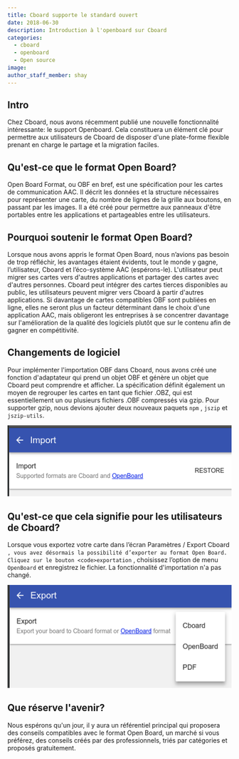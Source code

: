 ```yaml
---
title: Cboard supporte le standard ouvert
date: 2018-06-30
description: Introduction à l'openboard sur Cboard
categories:
  - cboard
  - openboard
  - Open source
image:
author_staff_member: shay
---
```

## Intro

Chez Cboard, nous avons récemment publié une nouvelle fonctionnalité intéressante: le support Openboard. Cela constituera un élément clé pour permettre aux utilisateurs de Cboard de disposer d'une plate-forme flexible prenant en charge le partage et la migration faciles.

## Qu'est-ce que le format Open Board?

Open Board Format, ou OBF en bref, est une spécification pour les cartes de communication AAC. Il décrit les données et la structure nécessaires pour représenter une carte, du nombre de lignes de la grille aux boutons, en passant par les images. Il a été créé pour permettre aux panneaux d'être portables entre les applications et partageables entre les utilisateurs.

## Pourquoi soutenir le format Open Board?

Lorsque nous avons appris le format Open Board, nous n’avions pas besoin de trop réfléchir, les avantages étaient évidents, tout le monde y gagne, l’utilisateur, Cboard et l’éco-système AAC (espérons-le). L'utilisateur peut migrer ses cartes vers d'autres applications et partager des cartes avec d'autres personnes. Cboard peut intégrer des cartes tierces disponibles au public, les utilisateurs peuvent migrer vers Cboard à partir d'autres applications. Si davantage de cartes compatibles OBF sont publiées en ligne, elles ne seront plus un facteur déterminant dans le choix d'une application AAC, mais obligeront les entreprises à se concentrer davantage sur l'amélioration de la qualité des logiciels plutôt que sur le contenu afin de gagner en compétitivité.

## Changements de logiciel

Pour implémenter l'importation OBF dans Cboard, nous avons créé une fonction d'adaptateur qui prend un objet OBF et génère un objet que Cboard peut comprendre et afficher. La spécification définit également un moyen de regrouper les cartes en tant que fichier .OBZ, qui est essentiellement un ou plusieurs fichiers .OBF compressés via gzip. Pour supporter gzip, nous devions ajouter deux nouveaux paquets `npm` , `jszip` et `jszip-utils`.

![Cboard](/images/app/import.png)

## Qu'est-ce que cela signifie pour les utilisateurs de Cboard?

Lorsque vous exportez votre carte dans l’écran Paramètres / Export</code> Cboard `, vous avez désormais la possibilité d’exporter au format Open Board. Cliquez sur le bouton <code>exportation` , choisissez l’option de menu `OpenBoard` et enregistrez le fichier. La fonctionnalité d'importation n'a pas changé.

![Cboard](/images/app/export.png)

## Que réserve l'avenir?

Nous espérons qu'un jour, il y aura un référentiel principal qui proposera des conseils compatibles avec le format Open Board, un marché si vous préférez, des conseils créés par des professionnels, triés par catégories et proposés gratuitement.